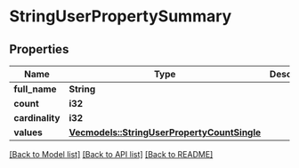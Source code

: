 # StringUserPropertySummary

## Properties

Name | Type | Description | Notes
------------ | ------------- | ------------- | -------------
**full_name** | **String** |  | 
**count** | **i32** |  | 
**cardinality** | **i32** |  | 
**values** | [**Vec<models::StringUserPropertyCountSingle>**](StringUserPropertyCountSingle.md) |  | 

[[Back to Model list]](../README.md#documentation-for-models) [[Back to API list]](../README.md#documentation-for-api-endpoints) [[Back to README]](../README.md)


